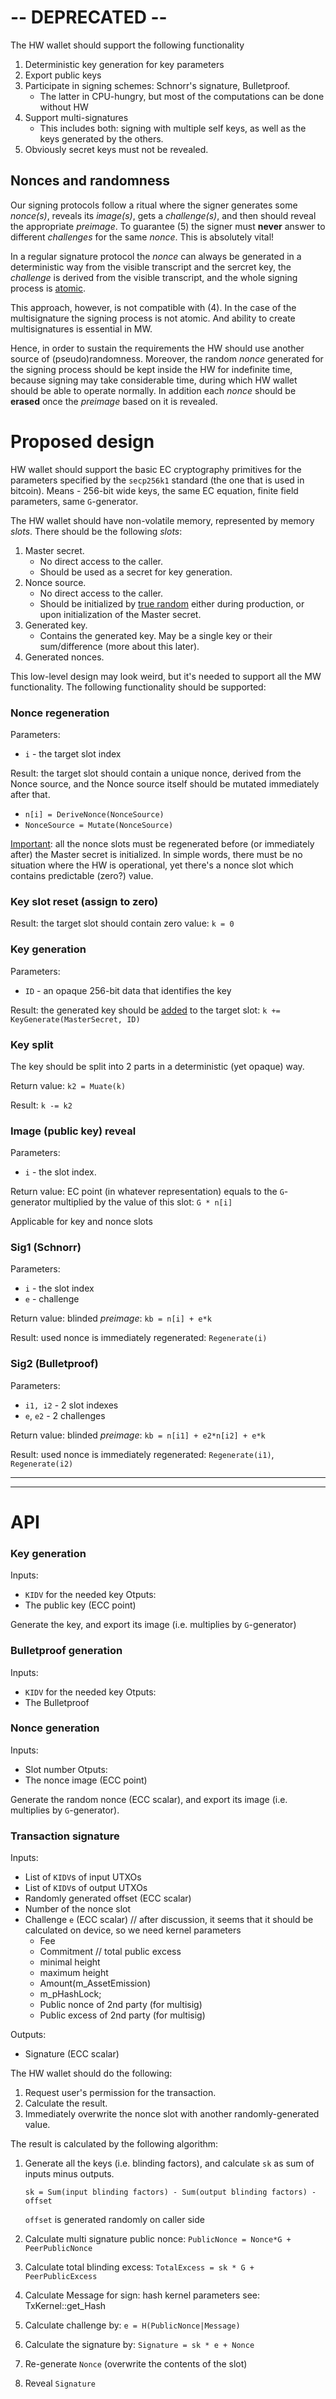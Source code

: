 # -- DEPRECATED --

The HW wallet should support the following functionality
1. Deterministic key generation for key parameters 
1. Export public keys
1. Participate in signing schemes: Schnorr's signature, Bulletproof.
   * The latter in CPU-hungry, but most of the computations can be done without HW
1. Support multi-signatures
   * This includes both: signing with multiple self keys, as well as the keys generated by the others.
1. Obviously secret keys must not be revealed.

## Nonces and randomness

Our signing protocols follow a ritual where the signer generates some _nonce(s)_, reveals its _image(s)_, gets a _challenge(s)_, and then should reveal the appropriate _preimage_. To guarantee (5) the signer must **never** answer to different _challenges_ for the same _nonce_. This is absolutely vital!

In a regular signature protocol the _nonce_ can always be generated in a deterministic way from the visible transcript and the sercret key, the _challenge_ is derived from the visible transcript, and the whole signing process is <u>atomic</u>.

This approach, however, is not compatible with (4). In the case of the multisignature the signing process is not atomic. And ability to create multisignatures is essential in MW.

Hence, in order to sustain the requirements the HW should use another source of (pseudo)randomness. Moreover, the random _nonce_ generated for the signing process should be kept inside the HW for indefinite time, because signing may take considerable time, during which HW wallet should be able to operate normally. In addition each _nonce_ should be **erased** once the _preimage_ based on it is revealed.

# Proposed design

HW wallet should support the basic EC cryptography primitives for the parameters specified by the `secp256k1` standard (the one that is used in bitcoin). Means - 256-bit wide keys, the same EC equation, finite field parameters, same `G`-generator.

The HW wallet should have non-volatile memory, represented by memory _slots_. There should be the following _slots_:

1. Master secret.
   * No direct access to the caller.
   * Should be used as a secret for key generation.
1. Nonce source.
   * No direct access to the caller.
   * Should be initialized by <u>true random</u> either during production, or upon initialization of the Master secret.
1. Generated key.
   * Contains the generated key. May be a single key or their sum/difference (more about this later).
1. Generated nonces.

This low-level design may look weird, but it's needed to support all the MW functionality. The following functionality should be supported:

### Nonce regeneration

Parameters:
* `i` - the target slot index

Result: the target slot should contain a unique nonce, derived from the Nonce source, and the Nonce source itself should be mutated immediately after that.

* `n[i] = DeriveNonce(NonceSource)`
* `NonceSource = Mutate(NonceSource)`

<u>Important</u>: all the nonce slots must be regenerated before (or immediately after) the Master secret is initialized. In simple words, there must be no situation where the HW is operational, yet there's a nonce slot which contains predictable (zero?) value.

### Key slot reset (assign to zero)

Result: the target slot should contain zero value: `k = 0`

### Key generation
Parameters:
* `ID` - an opaque 256-bit data that identifies the key

Result: the generated key should be <u>added</u> to the target slot: `k += KeyGenerate(MasterSecret, ID)`

### Key split
The key should be split into 2 parts in a deterministic (yet opaque) way.

Return value: `k2 = Muate(k)`

Result: `k -= k2`

### Image (public key) reveal
Parameters:
* `i` - the slot index.

Return value: EC point (in whatever representation) equals to the `G`-generator multiplied by the value of this slot: `G * n[i]`

Applicable for key and nonce slots

### Sig1 (Schnorr)

Parameters:
* `i` - the slot index
* `e` - challenge

Return value: blinded _preimage_: `kb = n[i] + e*k`

Result: used nonce is immediately regenerated: `Regenerate(i)`

### Sig2 (Bulletproof)

Parameters:
* `i1, i2` - 2 slot indexes
* `e`, `e2` - 2 challenges

Return value: blinded _preimage_: `kb = n[i1] + e2*n[i2] + e*k`

Result: used nonce is immediately regenerated: `Regenerate(i1)`, `Regenerate(i2)`


***

***

# API

### Key generation
Inputs:
* `KIDV` for the needed key
Otputs:
* The public key (ECC point)

Generate the key, and export its image (i.e. multiplies by `G`-generator)

### Bulletproof generation
Inputs:
* `KIDV` for the needed key
Otputs:
* The Bulletproof

### Nonce generation

Inputs:
* Slot number
Otputs:
* The nonce image (ECC point)

Generate the random nonce (ECC scalar), and export its image (i.e. multiplies by `G`-generator).

### Transaction signature

Inputs:
* List of `KIDV`s of input UTXOs
* List of `KIDV`s of output UTXOs
* Randomly generated offset (ECC scalar)
* Number of the nonce slot
* Challenge `e` (ECC scalar) // after discussion, it seems that it should be calculated on device, so we need kernel parameters
  - Fee
  - Commitment // total public excess 
  - minimal height
  - maximum height
  - Amount(m_AssetEmission)
  - m_pHashLock;
  - Public nonce of 2nd party (for multisig)
  - Public excess of 2nd party (for multisig)
 
Outputs:
* Signature (ECC scalar)


The HW wallet should do the following:
1. Request user's permission for the transaction.
1. Calculate the result.
1. Immediately overwrite the nonce slot with another randomly-generated value.

The result is calculated by the following algorithm:
1. Generate all the keys (i.e. blinding factors), and calculate `sk` as sum of inputs minus outputs.

    `sk = Sum(input blinding factors) - Sum(output blinding factors) - offset`

     `offset` is generated randomly on caller side
1. Calculate multi signature public nonce: `PublicNonce = Nonce*G + PeerPublicNonce`
1. Calculate total blinding excess: `TotalExcess = sk * G + PeerPublicExcess`
1. Calculate Message for sign: hash kernel parameters see: TxKernel::get_Hash
1. Calculate challenge by: `e = H(PublicNonce|Message)`
1. Calculate the signature by: `Signature = sk * e + Nonce`
1. Re-generate `Nonce` (overwrite the contents of the slot)
1. Reveal `Signature`
